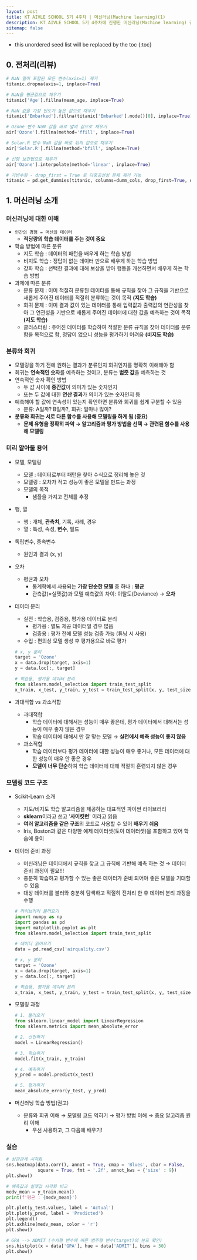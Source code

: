 ```yaml
---
layout: post
title: KT AIVLE SCHOOL 5기 4주차 | 머신러닝(Machine learning)(1)
description: KT AIVLE SCHOOL 5기 4주차에 진행한 머신러닝(Machine learning) 강의 내용 정리 글입니다.
sitemap: false
---
```


* this unordered seed list will be replaced by the toc
{:toc}

## 0. 전처리(리뷰)

```python
# NaN 열이 포함된 모든 변수(axis=1) 제거
titanic.dropna(axis=1, inplace=True)

# NaN을 평균값으로 채우기
titanic['Age'].fillna(mean_age, inplace=True)

# NaN 값을 가장 빈도가 높은 값으로 채우기
titanic['Embarked'].fillna(titanic['Embarked'].mode()[0], inplace=True)

# Ozone 변수 NaN 값을 바로 앞의 값으로 채우기
air['Ozone'].fillna(method='ffill', inplace=True)

# Solar.R 변수 NaN 값을 바로 뒤의 값으로 채우기
air['Solar.R'].fillna(method='bfill', inplace=True)

# 선형 보간법으로 채우기
air['Ozone'].interpolate(method='linear', inplace=True)

# 가변수화 - drop_first = True 로 다중공선성 문제 제거 가능
titanic = pd.get_dummies(titanic, columns=dumm_cols, drop_first=True, dtype = int)
```


## 1. 머신러닝 소개

### 머신러닝에 대한 이해

- `인간의 경험 = 머신의 데이터`
    - **적당량의 학습 데이터를 주는 것이 중요**
- 학습 방법에 따른 분류
    - 지도 학습 : 데이터의 패턴을 배우게 하는 학습 방법
    - 비지도 학습 : 정답이 없는 데이터 만으로 배우게 하는 학습 방법
    - 강화 학습 : 선택한 결과에 대해 보상을 받아 행동을 개선하면서 배우게 하는 학습 방법
- 과제에 따른 분류
    - 분류 문제 : 이미 적절히 분류된 데이터를 통해 규칙을 찾아 그 규칙을 기반으로 새롭게 주어진 데이터를 적절히 분류하는 것이 목적 **(지도 학습)**
    - 회귀 문제 : 이미 결과 값이 있는 데이터를 통해 입력값과 출력값의 연관성을 찾아 그 연관성을 기반으로 새롭게 주어진 데이터에 대한 값을 예측하는 것이 목적 **(지도 학습)**
    - 클러스터링 : 주어진 데이터를 학습하여 적절한 분류 규칙을 찾아 데이터를 분류함을 목적으로 함, 정답이 없으니 성능을 평가하기 어려움 **(비지도 학습)**

### 분류와 회귀

- 모델링을 하기 전에 원하는 결과가 분류인지 회귀인지를 명확히 이해해야 함
- 회귀는 **연속적인 숫자**를 예측하는 것이고, 분류는 **범줏 값**을 예측하는 것
- 연속적인 숫자 확인 방법
    - 두 값 사이에 **중간값**이 의미가 있는 숫자인지
    - 또는 두 값에 대한 **연산 결과**가 의미가 있는 숫자인지 등
- 예측해야 할 값에 연속성이 있는지 확인하면 분류와 회귀를 쉽게 구분할 수 있음
    - 분류: A일까? B일까?, 회귀: 얼마나 많이?
- **분류와 회귀는 서로 다른 함수를 사용해 모델링을 하게 됨 (중요)**
    - **문제 유형을 정확히 파악 → 알고리즘과 평가 방법을 선택 → 관련된 함수를 사용해 모델링**
    

### 미리 알아둘 용어

- 모델, 모델링
    - 모델 : 데이터로부터 패턴을 찾아 수식으로 정리해 놓은 것
    - 모델링 : 오차가 적고 성능이 좋은 모델을 만드는 과정
    - 모델의 목적
        - 샘플을 가지고 전체를 추정
- 행, 열
    - 행 : 개체, **관측치**, 기록, 사례, 경우
    - 열 : 특성, 속성, **변수**, 필드
- 독립변수, 종속변수
    - 원인과 결과 (x, y)
- 오차
    - 평균과 오차
        - 통계학에서 사용되는 **가장 단순한 모델** 중 하나 : **평균**
        - 관측값(=실젯값)과 모델 예측값의 차이: 이탈도(Deviance) → **오차**
- 데이터 분리
    - 실전 : 학습용, 검증용, 평가용 데이터로 분리
        - 평가용 : 별도 제공 데이터일 경우 많음
        - 검증용 : 평가 전에 모델 성능 검증 가능 (튜닝 시 사용)
    - 수업 : 편의상 모델 생성 후 평가용으로 바로 평가
    
    ```python
    # x, y 분리
    target = 'Ozone'
    x = data.drop(target, axis=1)
    y = data.loc[:, target]
    ```
    
    ```python
    # 학습용, 평가용 데이터 분리
    from sklearn.model_selection import train_test_split
    x_train, x_test, y_train, y_test = train_test_split(x, y, test_size=0.3) 
    ```
    
- 과대적합 vs 과소적합
    - 과대적합
        - 학습 데이터에 대해서는 성능이 매우 좋은데, 평가 데이터에서 대해서는 성능이 매우 좋지 않은 경우
        - 학습 데이터에 대해서 만 잘 맞는 모델 → **실전에서 예측 성능이 좋지 않음**
    - 과소적합
        - 학습 데이터보다 평가 데이터에 대한 성능이 매우 좋거나, 모든 데이터에 대한 성능이 매우 안 좋은 경우
        - **모델이 너무 단순**하여 학습 데이터에 대해 적절히 훈련되지 않은 경우

### 모델링 코드 구조

- Scikit-Learn 소개
    - 지도/비지도 학습 알고리즘을 제공하는 대표적인 파이썬 라이브러리
    - **sklearn**이라고 쓰고 '**사이킷런**' 이라고 읽음
    - **여러 알고리즘을 같은 구조**의 코드로 사용할 수 있어 **배우기 쉬움**
    - Iris, Boston과 같은 다양한 예제 데이터셋(토이 데이터셋)을 포함하고 있어 학습에 용이
- 데이터 준비 과정
    - 머신러닝은 데이터에서 규칙을 찾고 그 규칙에 기반해 예측 하는 것 → 데이터 준비 과정이 필요!!!
    - 충분히 학습하고 평가할 수 있는 좋은 데이터가 준비 되어야 좋은 모델을 기대할 수 있음
    - 대상 데이터를 불러와 충분히 탐색하고 적절히 전처리 한 후 데이터 분리 과정을 수행
    
    ```python
    # 라이브러리 불러오기
    import numpy as np
    import pandas as pd
    import matplotlib.pyplot as plt
    from sklearn.model_selection import train_test_split
    
    # 데이터 읽어오기
    data = pd.read_csv('airquality.csv')
    
    # x, y 분리
    target = 'Ozone'
    x = data.drop(target, axis=1)
    y = data.loc[:, target]
    
    # 학습용, 평가용 데이터 분리
    x_train, x_test, y_train, y_test = train_test_split(x, y, test_size=0.3) 
    ```
    
- 모델링 과정
    
    ```python
    # 1. 불러오기
    from sklearn.linear_model import LinearRegression
    from sklearn.metrics import mean_absolute_error
    
    # 2. 선언하기
    model = LinearRegression()
    
    # 3. 학습하기
    model.fit(x_train, y_train)
    
    # 4. 예측하기
    y_pred = model.predict(x_test)
    
    # 5. 평가하기
    mean_absolute_error(y_test, y_pred)
    ```
    
- 머신러닝 학습 방법(권고)
    - 분류와 회귀 이해 → 모델링 코드 익히기 → 평가 방법 이해 → 중요 알고리즘 원리 이해
        - 우선 사용하고, 그 다음에 배우기!

### 실습

```python
# 상관관계 시각화
sns.heatmap(data.corr(), annot = True, cmap = 'Blues', cbar = False,
            square = True, fmt = '.2f', annot_kws = {'size' : 9})
plt.show()

# 예측값과 실젯값 시각화 비교
medv_mean = y_train.mean()
print(f'평균 : {medv_mean}')

plt.plot(y_test.values, label = 'Actual')
plt.plot(y_pred, label = 'Predicted')
plt.legend()
plt.axhline(medv_mean, color = 'r')
plt.show()

# GPA --> ADMIT (수치형 변수에 따른 범주형 변수(target)의 분포 확인)
sns.histplot(x = data['GPA'], hue = data['ADMIT'], bins = 30)
plt.show()
```